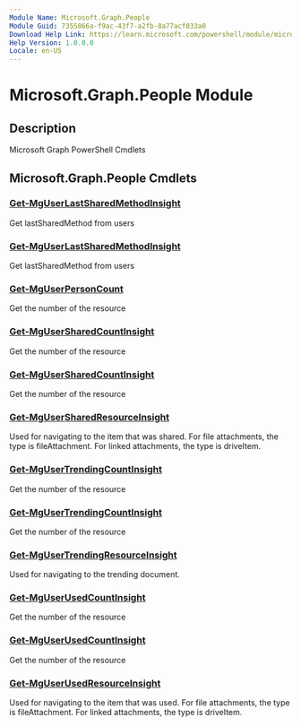 ```yaml
---
Module Name: Microsoft.Graph.People
Module Guid: 7355866a-f9ac-43f7-a2fb-8a77acf033a0
Download Help Link: https://learn.microsoft.com/powershell/module/microsoft.graph.people
Help Version: 1.0.0.0
Locale: en-US
---
```


# Microsoft.Graph.People Module
## Description
Microsoft Graph PowerShell Cmdlets

## Microsoft.Graph.People Cmdlets
### [Get-MgUserLastSharedMethodInsight](Get-MgUserLastSharedMethodInsight.md)
Get lastSharedMethod from users

### [Get-MgUserLastSharedMethodInsight](Get-MgUserLastSharedMethodInsight.md)
Get lastSharedMethod from users

### [Get-MgUserPersonCount](Get-MgUserPersonCount.md)
Get the number of the resource

### [Get-MgUserSharedCountInsight](Get-MgUserSharedCountInsight.md)
Get the number of the resource

### [Get-MgUserSharedCountInsight](Get-MgUserSharedCountInsight.md)
Get the number of the resource

### [Get-MgUserSharedResourceInsight](Get-MgUserSharedResourceInsight.md)
Used for navigating to the item that was shared.
For file attachments, the type is fileAttachment.
For linked attachments, the type is driveItem.

### [Get-MgUserTrendingCountInsight](Get-MgUserTrendingCountInsight.md)
Get the number of the resource

### [Get-MgUserTrendingCountInsight](Get-MgUserTrendingCountInsight.md)
Get the number of the resource

### [Get-MgUserTrendingResourceInsight](Get-MgUserTrendingResourceInsight.md)
Used for navigating to the trending document.

### [Get-MgUserUsedCountInsight](Get-MgUserUsedCountInsight.md)
Get the number of the resource

### [Get-MgUserUsedCountInsight](Get-MgUserUsedCountInsight.md)
Get the number of the resource

### [Get-MgUserUsedResourceInsight](Get-MgUserUsedResourceInsight.md)
Used for navigating to the item that was used.
For file attachments, the type is fileAttachment.
For linked attachments, the type is driveItem.


